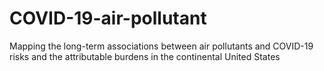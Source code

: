 # COVID-19-air-pollutant
Mapping the long-term associations between air pollutants and COVID-19 risks and the attributable burdens in the continental United States
